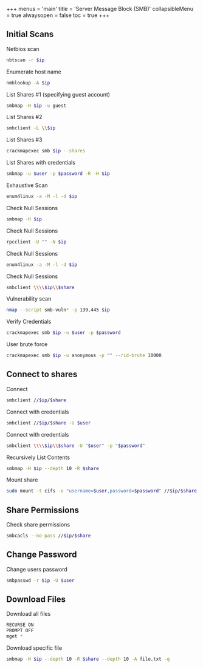 +++
menus = 'main'
title = 'Server Message Block (SMB)'
collapsibleMenu = true
alwaysopen = false
toc = true
+++

## Initial Scans

Netbios scan

```bash
nbtscan -r $ip
```

Enumerate host name

```bash
nmblookup -A $ip
```

List Shares #1 (specifying guest account)

```bash
smbmap -H $ip -u guest
```

List Shares #2 

```bash
smbclient -L \\$ip
```

List Shares #3

```bash
crackmapexec smb $ip --shares
```

List Shares with credentials

```bash
smbmap -u $user -p $password -R -H $ip
```

Exhaustive Scan

```bash
enum4linux -a -M -l -d $ip
```

Check Null Sessions

```bash
smbmap -H $ip
```

Check Null Sessions

```bash
rpcclient -U "" -N $ip
```

Check Null Sessions

```bash
enum4linux -a -M -l -d $ip
```

Check Null Sessions

```bash
smbclient \\\\$ip\\$share
```

Vulnerability scan

```bash
nmap --script smb-vuln* -p 139,445 $ip
```

Verify Credentials

```bash
crackmapexec smb $ip -u $user -p $password
```

User brute force

```bash
crackmapexec smb $ip -u anonymous -p "" --rid-brute 10000
```

## Connect to shares

Connect

```bash
smbclient //$ip/$share
```

Connect with credentials

```bash
smbclient //$ip/$share -U $user
```

Connect with credentials

```bash
smbclient \\\\$ip\\$share -U "$user" -p "$password"
```

Recursively List Contents

```bash
smbmap -H $ip --depth 10 -R $share
```

Mount share

```bash
sudo mount -t cifs -o "username=$user,password=$password" //$ip/$share /mnt/secure
```

## Share Permissions

Check share permissions

```bash
smbcacls --no-pass //$ip/$share
```

## Change Password

Change users password

```bash
smbpasswd -r $ip -U $user
```

## Download Files

Download all files

```bash
RECURSE ON
PROMPT OFF
mget *
```

Download specific file

```bash
smbmap -H $ip --depth 10 -R $share --depth 10 -A file.txt -q
```


